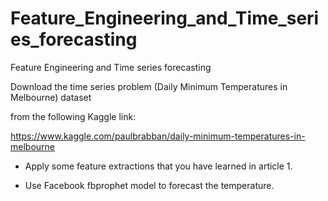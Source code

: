 # Feature_Engineering_and_Time_series_forecasting
Feature Engineering and Time series forecasting

Download the time series problem (Daily Minimum Temperatures in Melbourne) dataset

from the following Kaggle link:

https://www.kaggle.com/paulbrabban/daily-minimum-temperatures-in-melbourne

- Apply some feature extractions that you have learned in article 1.

- Use Facebook fbprophet model to forecast the temperature.
